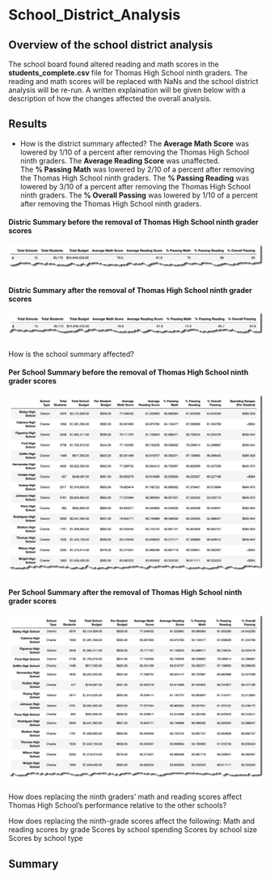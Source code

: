 # School_District_Analysis

## Overview of the school district analysis
The school board found altered reading and math scores in the **students_complete.csv** file for Thomas High School ninth graders. The reading and math scores will be replaced with NaNs and the school district analysis will be re-run. A written explaination will be given below with a description of how the changes affected the overall analysis.

## Results
* How is the district summary affected?
The **Average Math Score** was lowered by 1/10 of a percent after removing the Thomas High School ninth graders.  The **Average Reading Score** was unaffected.  
The **% Passing Math** was lowered by 2/10 of a percent after removing the Thomas High School ninth graders. The **% Passing Reading** was lowered by 3/10 of a percent after removing the Thomas High School ninth graders. The **% Overall Passing** was lowered by 1/10 of a percent after removing the Thomas High School ninth graders. 

#### Distric Summary before the removal of Thomas High School ninth grader scores
![image_name](https://github.com/jh2010/School_District_Analysis/blob/master/images/district_summary_before.png)

#### Distric Summary after the removal of Thomas High School ninth grader scores
![image_name](https://github.com/jh2010/School_District_Analysis/blob/master/images/district_summary_after.png)

How is the school summary affected?


#### Per School Summary before the removal of Thomas High School ninth grader scores
![image_name](https://github.com/jh2010/School_District_Analysis/blob/master/images/per_school_summary_before.png)

#### Per School Summary after the removal of Thomas High School ninth grader scores
![image_name](https://github.com/jh2010/School_District_Analysis/blob/master/images/per_school_summary_after.png)

How does replacing the ninth graders’ math and reading scores affect Thomas High School’s performance relative to the other schools?

How does replacing the ninth-grade scores affect the following:
Math and reading scores by grade
Scores by school spending
Scores by school size
Scores by school type

## Summary
